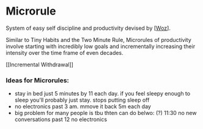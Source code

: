 # Microrule

System of easy self discipline and productivity devised by [[Woz]].

Similar to Tiny Habits and the Two Minute Rule, Microrules of productivity involve starting with incredibly low goals and incrementally increasing their intensity over the time frame of even decades.

[[Incremental Withdrawal]]
### Ideas for Microrules:
- stay in bed just 5 minutes by 11 each day. if you feel sleepy enough to sleep you'll probably just stay. stops putting sleep off
- no electronics past 3 am. mmove it back 5m each day
- big problem for many people is tbu thten can do belwo: (?)
11:30 no new conversations past 12 no electronics

[//begin]: # "Autogenerated link references for markdown compatibility"
[Woz]: Woz "Woz"
[//end]: # "Autogenerated link references"